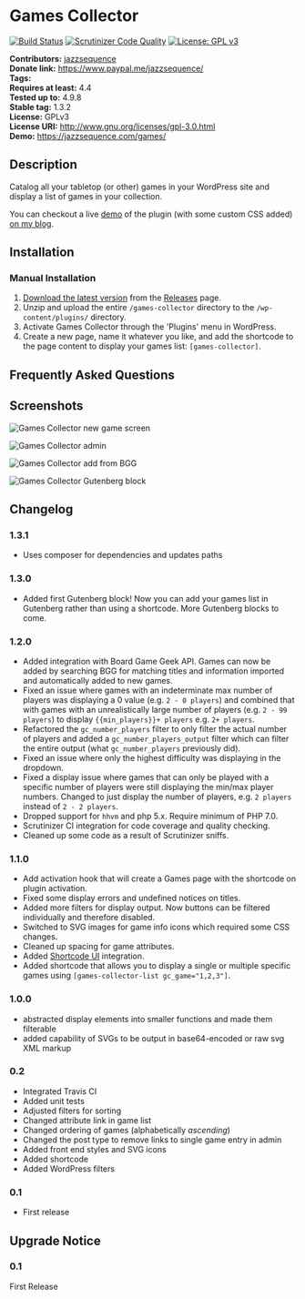 # Games Collector #
[![Build Status](https://travis-ci.org/jazzsequence/games-collector.svg?branch=develop)](https://travis-ci.org/jazzsequence/games-collector) [![Scrutinizer Code Quality](https://scrutinizer-ci.com/g/jazzsequence/games-collector/badges/quality-score.png?b=develop)](https://scrutinizer-ci.com/g/jazzsequence/games-collector/?branch=develop) [![License: GPL v3](https://img.shields.io/badge/License-GPL%20v3-blue.svg)](http://www.gnu.org/licenses/gpl-3.0)


**Contributors:**      [jazzsequence](https://github.com/jazzsequence)  
**Donate link:**       https://www.paypal.me/jazzsequence/  
**Tags:**  
**Requires at least:** 4.4  
**Tested up to:**      4.9.8  
**Stable tag:**        1.3.2  
**License:**           GPLv3  
**License URI:**       http://www.gnu.org/licenses/gpl-3.0.html  
**Demo:**              https://jazzsequence.com/games/

## Description ##

Catalog all your tabletop (or other) games in your WordPress site and display a list of games in your collection.

You can checkout a live [demo](https://jazzsequence.com/games/) of the plugin (with some custom CSS added) [on my blog](https://jazzsequence.com/games/).

## Installation ##

### Manual Installation ###

1. [Download the latest version](https://github.com/jazzsequence/games-collector/releases/tag/1.0.0) from the [Releases](https://github.com/jazzsequence/games-collector/releases/latest) page.
2. Unzip and upload the entire `/games-collector` directory to the `/wp-content/plugins/` directory.
3. Activate Games Collector through the 'Plugins' menu in WordPress.
4. Create a new page, name it whatever you like, and add the shortcode to the page content to display your games list: `[games-collector]`.

## Frequently Asked Questions ##


## Screenshots ##
![Games Collector new game screen](https://i1.wp.com/jazzsequence.com/wp-content/uploads/2017/02/Screenshot-2017-02-03-14.48.26.png)

![Games Collector admin](https://jazzsequence.com/wp-content/uploads/2017/02/Screenshot-2017-02-03-15.06.17.png)

![Games Collector add from BGG](https://i.imgur.com/4bRt36J.gif)

![Games Collector Gutenberg block](https://user-images.githubusercontent.com/991511/45578321-f6ec5780-b83d-11e8-949e-cb56907af0a5.png)

## Changelog ##

### 1.3.1 ###
* Uses composer for dependencies and updates paths

### 1.3.0 ###
* Added first Gutenberg block! Now you can add your games list in Gutenberg rather than using a shortcode. More Gutenberg blocks to come.

### 1.2.0 ###
* Added integration with Board Game Geek API. Games can now be added by searching BGG for matching titles and information imported and automatically added to new games.
* Fixed an issue where games with an indeterminate max number of players was displaying a 0 value (e.g. `2 - 0 players`) and combined that with games with an unrealistically large number of players (e.g. `2 - 99 players`) to display `{{min_players}}+ players` e.g. `2+ players`.
* Refactored the `gc_number_players` filter to only filter the actual number of players and added a `gc_number_players_output` filter which can filter the entire output (what `gc_number_players` previously did).
* Fixed an issue where only the highest difficulty was displaying in the dropdown.
* Fixed a display issue where games that can only be played with a specific number of players were still displaying the min/max player numbers. Changed to just display the number of players, e.g. `2 players` instead of `2 - 2 players`.
* Dropped support for `hhvm` and php 5.x. Require minimum of PHP 7.0.
* Scrutinizer CI integration for code coverage and quality checking.
* Cleaned up some code as a result of Scrutinizer sniffs.

### 1.1.0 ###
* Add activation hook that will create a Games page with the shortcode on plugin activation.
* Fixed some display errors and undefined notices on titles.
* Added more filters for display output. Now buttons can be filtered individually and therefore disabled.
* Switched to SVG images for game info icons which required some CSS changes.
* Cleaned up spacing for game attributes.
* Added [Shortcode UI](https://wordpress.org/plugins/shortcode-ui/) integration.
* Added shortcode that allows you to display a single or multiple specific games using `[games-collector-list gc_game="1,2,3"]`.

### 1.0.0 ###
* abstracted display elements into smaller functions and made them filterable
* added capability of SVGs to be output in base64-encoded or raw svg XML markup

### 0.2 ###
* Integrated Travis CI
* Added unit tests
* Adjusted filters for sorting
* Changed attribute link in game list
* Changed ordering of games (alphabetically _ascending_)
* Changed the post type to remove links to single game entry in admin
* Added front end styles and SVG icons
* Added shortcode
* Added WordPress filters

### 0.1 ###
* First release

## Upgrade Notice ##

### 0.1 ###
First Release
